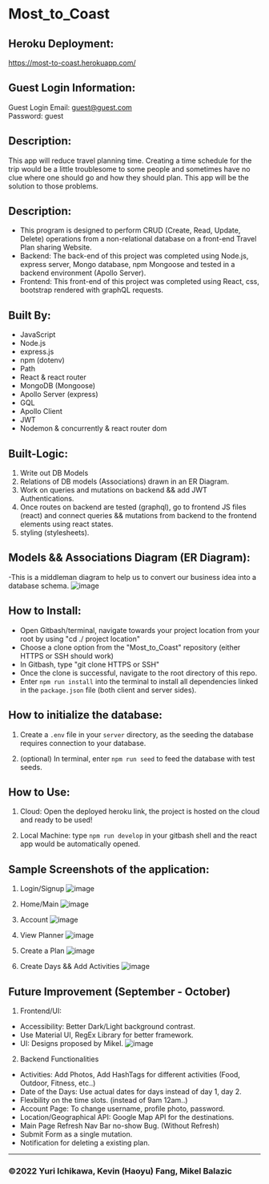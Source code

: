 # Most_to_Coast

## Heroku Deployment: 
https://most-to-coast.herokuapp.com/

## Guest Login Information:
Guest Login Email: guest@guest.com <br>
Password: guest

## Description: 
This app will reduce travel planning time. Creating a time schedule for the trip would be a little troublesome to some people and sometimes have no clue where one should go and how they should plan. This app will be the solution to those problems.

## Description:
* This program is designed to perform CRUD (Create, Read, Update, Delete) operations from a non-relational database on a front-end Travel Plan sharing Website.
* Backend: The back-end of this project was completed using Node.js, express server, Mongo database, npm Mongoose and tested in a backend environment (Apollo Server).
* Frontend: This front-end of this project was completed using React, css, bootstrap rendered with graphQL requests.

## Built By:
* JavaScript
* Node.js
* express.js
* npm (dotenv)
* Path 
* React & react router
* MongoDB (Mongoose)
* Apollo Server (express)
* GQL
* Apollo Client
* JWT
* Nodemon & concurrently & react router dom


## Built-Logic:
1. Write out DB Models
2. Relations of DB models (Associations) drawn in an ER Diagram.
3. Work on queries and mutations on backend && add JWT Authentications.
4. Once routes on backend are tested (graphql), go to frontend JS files (react) and connect queries && mutations from backend to the frontend elements using react states.
5. styling (stylesheets).

## Models && Associations Diagram (ER Diagram): 
-This is a middleman diagram to help us to convert our business idea into a database schema.
![image](https://user-images.githubusercontent.com/95199209/180568848-c4412f55-cbd9-4585-b01e-46a1eff988b9.png)

## How to Install:
* Open Gitbash/terminal, navigate towards your project location from your root by using "cd ./ project location"
* Choose a clone option from the "Most_to_Coast" repository (either HTTPS or SSH should work)
* In Gitbash, type "git clone HTTPS or SSH"
* Once the clone is successful, navigate to the root directory of this repo.
* Enter `npm run install` into the terminal to install all dependencies linked in the `package.json` file (both client and server sides).

## How to initialize the database:
1. Create a `.env` file in your `server` directory, as the seeding the database requires connection to your database.

2. (optional) In terminal, enter `npm run seed` to feed the database with test seeds.

## How to Use:
1. Cloud: Open the deployed heroku link, the project is hosted on the cloud and ready to be used!

2. Local Machine: type `npm run develop` in your gitbash shell and the react app would be automatically opened.

## Sample Screenshots of the application:
1. Login/Signup
![image](https://user-images.githubusercontent.com/95199209/181646073-ddaabd32-119b-4e9f-8c62-489c7e830019.png)

2. Home/Main
![image](https://user-images.githubusercontent.com/95199209/184032631-c826c596-3a58-45d7-aec3-eef3188622d8.png)

3. Account
![image](https://user-images.githubusercontent.com/95199209/184032724-3968a783-a10d-4229-a60a-9cdbbe1ac333.png)

4. View Planner
![image](https://user-images.githubusercontent.com/95199209/181646222-38de6a55-ad98-4c9e-af15-bcd7ab761f4d.png)

5. Create a Plan
![image](https://user-images.githubusercontent.com/95199209/181646204-f2d3ff9b-edeb-4a16-bf51-137fca4a8b5b.png)

6. Create Days && Add Activities
![image](https://user-images.githubusercontent.com/95199209/184033756-c5cdc213-c09f-460c-b647-a885d4c12df1.png)

## Future Improvement (September - October)
1. Frontend/UI:
- Accessibility: Better Dark/Light background contrast.
- Use Material UI, RegEx Library for better framework.
- UI: Designs proposed by Mikel. 
![image](https://user-images.githubusercontent.com/95199209/184432976-0bd89b6b-f1fc-4397-9816-5753656d73b9.png)

2. Backend Functionalities
- Activities: Add Photos, Add HashTags for different activities (Food, Outdoor, Fitness, etc..) 
- Date of the Days: Use actual dates for days instead of day 1, day 2.
- Flexbility on the time slots. (instead of 9am 12am..)
- Account Page: To change username, profile photo, password.
- Location/Geographical API: Google Map API for the destinations.
- Main Page Refresh Nav Bar no-show Bug. (Without Refresh)
- Submit Form as a single mutation.
- Notification for deleting a existing plan.

---

### ©️2022  Yuri Ichikawa, Kevin (Haoyu) Fang, Mikel Balazic


